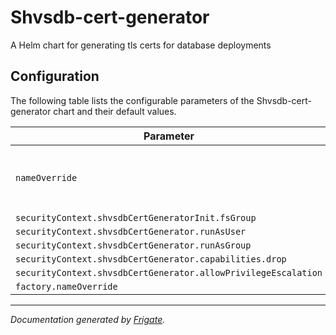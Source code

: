 
Shvsdb-cert-generator
===========

A Helm chart for generating tls certs for database deployments


## Configuration

The following table lists the configurable parameters of the Shvsdb-cert-generator chart and their default values.

| Parameter                | Description             | Default        |
| ------------------------ | ----------------------- | -------------- |
| `nameOverride` | The name for shvs DB chart (Default: .Chart.Name) | `""` |
| `securityContext.shvsdbCertGeneratorInit.fsGroup` |  | `1001` |
| `securityContext.shvsdbCertGenerator.runAsUser` |  | `1001` |
| `securityContext.shvsdbCertGenerator.runAsGroup` |  | `1001` |
| `securityContext.shvsdbCertGenerator.capabilities.drop` |  | `["all"]` |
| `securityContext.shvsdbCertGenerator.allowPrivilegeEscalation` |  | `false` |
| `factory.nameOverride` |  | `""` |



---
_Documentation generated by [Frigate](https://frigate.readthedocs.io)._

